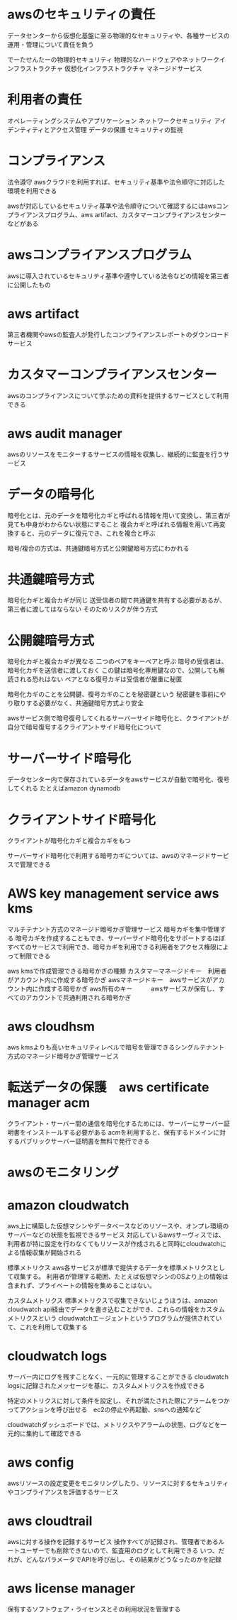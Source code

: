# awsのセキュリティの責任
データセンターから仮想化基盤に至る物理的なセキュリティや、各種サービスの運用・管理について責任を負う

でーたせんたーの物理的セキュリティ
物理的なハードウェアやネットワークインフラストラクチャ
仮想化インフラストラクチャ
マネージドサービス

# 利用者の責任
オペレーティングシステムやアプリケーション
ネットワークセキュリティ
アイデンティティとアクセス管理
データの保護
セキュリティの監視

# コンプライアンス
法令遵守
awsクラウドを利用すれば、セキュリティ基準や法令順守に対応した環境を利用できる

awsが対応しているセキュリティ基準や法令順守について確認するにはawsコンプライアンスプログラム、aws artifact、カスタマーコンプライアンスセンターなどがある

# awsコンプライアンスプログラム
awsに導入されているセキュリティ基準や遵守している法令などの情報を第三者に公開したもの

# aws artifact
第三者機関やawsの監査人が発行したコンプライアンスレポートのダウンロードサービス

# カスタマーコンプライアンスセンター
awsのコンプライアンスについて学ぶための資料を提供するサービスとして利用できる

# aws audit manager
awsのリソースをモニターするサービスの情報を収集し、継続的に監査を行うサービス

# データの暗号化
暗号化とは、元のデータを暗号化カギと呼ばれる情報を用いて変換し、第三者が見ても中身がわからない状態にすること
複合カギと呼ばれる情報を用いて再変換すると、元のデータに復元でき、これを複合と呼ぶ

暗号/複合の方式は、共通鍵暗号方式と公開鍵暗号方式にわかれる

# 共通鍵暗号方式
暗号化カギと複合カギが同じ
送受信者の間で共通鍵を共有する必要があるが、第三者に渡してはならない
そのためリスクが伴う方式

# 公開鍵暗号方式
暗号化カギと複合カギが異なる
二つのペアをキーペアと呼ぶ
暗号の受信者は、暗号化カギを送信者に渡しておく
この鍵は暗号化専用鍵なので、公開しても解読される恐れはない
ペアとなる復号カギは受信者が厳重に秘匿

暗号化カギのことを公開鍵、復号カギのことを秘密鍵という
秘密鍵を事前にやり取りする必要がなく、共通鍵暗号方式より安全

awsサービス側で暗号復号してくれるサーバーサイド暗号化と、クライアントが自分で暗号復号するクライアントサイド暗号化について
# サーバーサイド暗号化
データセンター内で保存されているデータをawsサービスが自動で暗号化、復号してくれる
たとえばamazon dynamodb

# クライアントサイド暗号化
クライアントが暗号化カギと複合カギをもつ

サーバーサイド暗号化で利用する暗号カギについては、awsのマネージドサービスで管理できる

# AWS key management service aws kms
マルチテナント方式のマネージド暗号かぎ管理サービス
暗号カギを集中管理する
暗号カギを作成することもでき、サーバーサイド暗号化をサポートするほぼすべてのサービスで利用でき、暗号カギを利用できる利用者をアクセス権限によって制限できる

aws kmsで作成管理できる暗号かぎの種類
カスタマーマネージドキー　利用者がアカウント内に作成する暗号かぎ
awsマネージドキー　awsサービスがアカウント内に作成する暗号かぎ
aws所有のキー　　　awsサービスが保有し、すべてのアカウントで共通利用される暗号かぎ

# aws cloudhsm
aws kmsよりも高いセキュリティレベルで暗号を管理できるシングルテナント方式のマネージド暗号かぎ管理サービス


# 転送データの保護　aws certificate manager acm
クライアント・サーバー間の通信を暗号化するためには、サーバーにサーバー証明書をインストールする必要がある
acmを利用すると、保有するドメインに対するパブリックサーバー証明書を無料で発行できる

# awsのモニタリング

# amazon cloudwatch
aws上に構築した仮想マシンやデータベースなどのリソースや、オンプレ環境のサーバーなどの状態を監視できるサービス
対応しているawsサーヴィスでは、利用者が特に設定を行わなくてもリソースが作成されると同時にcloudwatchによる情報収集が開始される

標準メトリクス
aws各サービスが標準で提供するデータを標準メトリクスとして収集する。
利用者が管理する範囲、たとえば仮想マシンのOSより上の情報は含まれず、プライベートの情報を集めることはない。

カスタムメトリクス
標準メトリクスで収集できないじょうほうは、amazon cloudwatch api経由でデータを書き込むことができ、これらの情報をカスタムメトリクスという
cloudwatchエージェントというプログラムが提供されていて、これを利用して収集する

# cloudwatch logs
サーバー内にログを残すことなく、一元的に管理することができる
cloudwatch logsに記録されたメッセージを基に、カスタムメトリクスを作成できる

特定のメトリクスに対して条件を設定し、それが満たされた際にアラームをつかってアクションを呼び出せる　ec2の停止や再起動、snsへの通知など

cloudwatchダッシュボードでは、メトリクスやアラームの状態、ログなどを一元的に集約して確認できる

# aws config
awsリソースの設定変更をモニタリングしたり、リソースに対するセキュリティやコンプライアンスを評価するサービス

# aws cloudtrail
awsに対する操作を記録するサービス
操作すべてが記録され、管理者であるルートユーザーでも削除できないので、監査用のログとして利用できる
いつ、だれが、どんなパラメータでAPIを呼び出し、その結果がどうなったのかを記録

# aws license manager
保有するソフトウェア・ライセンスとその利用状況を管理する